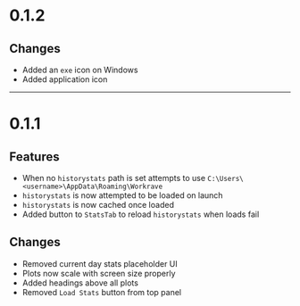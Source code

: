 # 0.1.2
## Changes
- Added an `exe` icon on Windows
- Added application icon

---
# 0.1.1
## Features
- When no `historystats` path is set attempts to use `C:\Users\<username>\AppData\Roaming\Workrave`
- `historystats` is now attempted to be loaded on launch
- `historystats` is now cached once loaded
- Added button to `StatsTab` to reload `historystats` when loads fail 

## Changes
- Removed current day stats placeholder UI
- Plots now scale with screen size properly
- Added headings above all plots
- Removed `Load Stats` button from top panel
